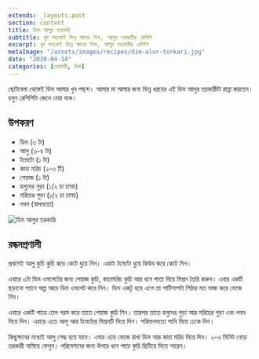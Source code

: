 ```yaml
---
extends: _layouts.post
section: content
title: ডিম আলুর তরকারি
subtitle: খুব সহজেই ভিন্ন স্বাদের ডিম, আলুর তরকারীর রেসিপি
excerpt: খুব সহজেই ভিন্ন স্বাদের ডিম, আলুর তরকারীর রেসিপি
metaImage: "/assets/images/recipes/dim-alur-torkari.jpg"
date: "2020-04-14"
categories: [তরকারী, ডিম]
---
```


ছোটবেলা থেকেই ডিম আমার খুব পছন্দ। আমার মা আমার জন্য ভিন্ন ধরনের এই ডিম আলুর তরকারীটা রান্না করতেন।
চলুন রেসিপিটা জেনে নেয়া যাক।

## উপকরণ

- ডিম (৩ টা)
- আলু (৩-৪ টা)
- টমেটো (১ টা)
- কাচা মরিচ (২-৩ টি)
- পেয়াজ (১ টা)
- হলুদের গুড়া (১/২ চা চামচ)
- মরিচের গুড়া (১/২ চা চামচ)
- লবন (স্বাদমতো)

![ডিম আলুর তরকারি](/assets/images/recipes/dim-alur-torkari.jpg)

## রন্ধনপ্রণালী

প্রথমেই আলু কুচি কুচি করে কেটে ধুয়ে নিন। একটা টমেটো ধুয়ে কিউব করে কেটে নিন।

এবারে ৩টা ডিম ওমলেটের জন্য পেয়াজ কুচি, কাচামরিচ কুচি আর ধনে পাতা দিয়ে মিশ্রন তৈরি করুন। এবার একটি
ছড়ানো প্যানে অল্প আচে ডিম ওমলেট করে নিন। ডিম একটু হয়ে এলে তা পাটিসাপটা পিঠার মত ভাজ করে ভেজে
নিন।

এবারে একটি পাত্রে তেল গরম করে তাতে পেয়াজ কুচি নিন। তারপর তাতে হলুদের গুড়া আর মরিচের গুড়া এবং লবন
দিয়ে দিন। এবারে এতে আলু আর টমেটোর মিশ্রনটি দিয়ে দিন। পরিমানমতো পানি দিয়ে ঢেকে দিন।

কিছুক্ষনের মধ্যেই আলু সেদ্ধ হয়ে যাবে। এবার এতে ভেজে রাখা ডিম আর কাচা মরিচ দিয়ে দিন। ২-৩ মিনিট নেড়ে
তরকারী নামিয়ে ফেলুন। পরিবেশনের জন্য উপরে ধনে পাতা কুচি ছিটিয়ে দিতে পারেন।
